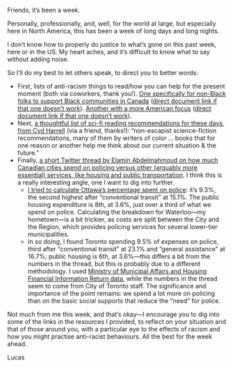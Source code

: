 Friends, it’s been a week.

Personally, professionally, and, well, for the world at large, but especially here in North America, this has been a week of long days and long nights.

I don’t know how to properly do justice to what’s gone on this past week, here or in the US. My heart aches, and it’s difficult to know what to say without adding noise.

So I’ll do my best to let others speak, to direct you to better words:

- First, lists of anti-racism things to read/how you can help for the present moment (both via coworkers, thank you!). [One specifically for non-Black folks to support Black communities in Canada](https://tinyurl.com/supportBlackcommunitiesCanada) ([direct document link if that one doesn’t work](https://docs.google.com/document/d/1rvVbCG-7ubJDBISQGy02fQjFmUm2gWHJ08x1nDwoTcc/edit)). [Another with a more American focus](https://bit.ly/ANTIRACISMRESOURCES) ([direct document link if that one doesn’t work](https://docs.google.com/document/u/0/d/1BRlF2_zhNe86SGgHa6-VlBO-QgirITwCTugSfKie5Fs/mobilebasic)).
- Next, [a thoughtful list of sci-fi reading recommendations for these days, from Cyd Harrell](https://twitter.com/cydharrell/status/1266411925841174530) (via a friend, thanks!): “non-escapist science-fiction recommendations, many of them by writers of color … books that for one reason or another help me think about our current situation & the future.”
- Finally, [a short Twitter thread by Elamin Abdelmahmoud on how much Canadian cities spend on policing versus other (arguably more essential) services, like housing and public transportation](https://twitter.com/elamin88/status/1266724692137738241). I think this is a really interesting angle, one I want to dig into further.
	- [I tried to calculate Ottawa’s percentage spent on police](https://github.com/lchski/ongov-fir-analysis/blob/master/analysis/misc.R): it’s 9.3%, the second highest after “conventional transit” at 15.1%. The public housing expenditure is 8th, at 3.6%, just over a third of what we spend on police. Calculating the breakdown for Waterloo—my hometown—is a bit trickier, as costs are split between the City and the Region, which provides policing services for several lower-tier municipalities.
	- In so doing, I found Toronto spending 9.5% of expenses on police, third after “conventional transit” at 23.1% and “general assistance” at 16.7%; public housing is 6th, at 3.6%—this differs a bit from the numbers in the thread, but this is probably due to a different methodology. I used [Ministry of Municipal Affairs and Housing Financial Information Return data](https://efis.fma.csc.gov.on.ca/fir/Welcome.htm), while the numbers in the thread seem to come from City of Toronto staff. The significance and importance of the point remains: we spend a lot more on policing than on the basic social supports that reduce the “need” for police.

Not much from me this week, and that’s okay—I encourage you to dig into some of the links in the resources I provided, to reflect on your situation and that of those around you, with a particular eye to the effects of racism and how you might practise anti-racist behaviours. All the best for the week ahead.

Lucas